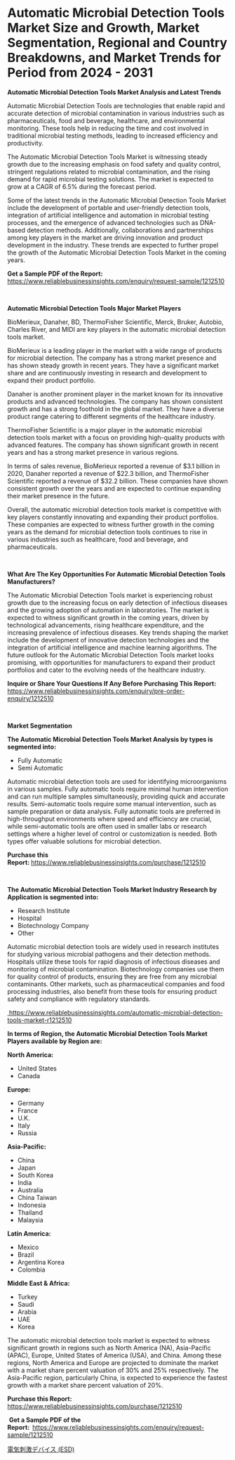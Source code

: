 <p><h1>Automatic Microbial Detection Tools Market Size and Growth, Market Segmentation, Regional and Country Breakdowns, and Market Trends for Period from 2024 -  2031</h1></p><p><strong>Automatic Microbial Detection Tools Market Analysis and Latest Trends</strong></p>
<p><p>Automatic Microbial Detection Tools are technologies that enable rapid and accurate detection of microbial contamination in various industries such as pharmaceuticals, food and beverage, healthcare, and environmental monitoring. These tools help in reducing the time and cost involved in traditional microbial testing methods, leading to increased efficiency and productivity.</p><p>The Automatic Microbial Detection Tools Market is witnessing steady growth due to the increasing emphasis on food safety and quality control, stringent regulations related to microbial contamination, and the rising demand for rapid microbial testing solutions. The market is expected to grow at a CAGR of 6.5% during the forecast period.</p><p>Some of the latest trends in the Automatic Microbial Detection Tools Market include the development of portable and user-friendly detection tools, integration of artificial intelligence and automation in microbial testing processes, and the emergence of advanced technologies such as DNA-based detection methods. Additionally, collaborations and partnerships among key players in the market are driving innovation and product development in the industry. These trends are expected to further propel the growth of the Automatic Microbial Detection Tools Market in the coming years.</p></p>
<p><strong>Get a Sample PDF of the Report:&nbsp;</strong> <a href="https://www.reliablebusinessinsights.com/enquiry/request-sample/1212510">https://www.reliablebusinessinsights.com/enquiry/request-sample/1212510</a></p>
<p>&nbsp;</p>
<p><strong>Automatic Microbial Detection Tools Major Market Players</strong></p>
<p><p>BioMerieux, Danaher, BD, ThermoFisher Scientific, Merck, Bruker, Autobio, Charles River, and MIDI are key players in the automatic microbial detection tools market. </p><p>BioMerieux is a leading player in the market with a wide range of products for microbial detection. The company has a strong market presence and has shown steady growth in recent years. They have a significant market share and are continuously investing in research and development to expand their product portfolio.</p><p>Danaher is another prominent player in the market known for its innovative products and advanced technologies. The company has shown consistent growth and has a strong foothold in the global market. They have a diverse product range catering to different segments of the healthcare industry.</p><p>ThermoFisher Scientific is a major player in the automatic microbial detection tools market with a focus on providing high-quality products with advanced features. The company has shown significant growth in recent years and has a strong market presence in various regions.</p><p>In terms of sales revenue, BioMerieux reported a revenue of $3.1 billion in 2020, Danaher reported a revenue of $22.3 billion, and ThermoFisher Scientific reported a revenue of $32.2 billion. These companies have shown consistent growth over the years and are expected to continue expanding their market presence in the future.</p><p>Overall, the automatic microbial detection tools market is competitive with key players constantly innovating and expanding their product portfolios. These companies are expected to witness further growth in the coming years as the demand for microbial detection tools continues to rise in various industries such as healthcare, food and beverage, and pharmaceuticals.</p></p>
<p>&nbsp;</p>
<p><strong>What Are The Key Opportunities For Automatic Microbial Detection Tools Manufacturers?</strong></p>
<p><p>The Automatic Microbial Detection Tools market is experiencing robust growth due to the increasing focus on early detection of infectious diseases and the growing adoption of automation in laboratories. The market is expected to witness significant growth in the coming years, driven by technological advancements, rising healthcare expenditure, and the increasing prevalence of infectious diseases. Key trends shaping the market include the development of innovative detection technologies and the integration of artificial intelligence and machine learning algorithms. The future outlook for the Automatic Microbial Detection Tools market looks promising, with opportunities for manufacturers to expand their product portfolios and cater to the evolving needs of the healthcare industry.</p></p>
<p><strong>Inquire or Share Your Questions If Any Before Purchasing This Report:</strong> <a href="https://www.reliablebusinessinsights.com/enquiry/pre-order-enquiry/1212510">https://www.reliablebusinessinsights.com/enquiry/pre-order-enquiry/1212510</a></p>
<p>&nbsp;</p>
<p><strong>Market Segmentation</strong></p>
<p><strong>The Automatic Microbial Detection Tools Market Analysis by types is segmented into:</strong></p>
<p><ul><li>Fully Automatic</li><li>Semi Automatic</li></ul></p>
<p><p>Automatic microbial detection tools are used for identifying microorganisms in various samples. Fully automatic tools require minimal human intervention and can run multiple samples simultaneously, providing quick and accurate results. Semi-automatic tools require some manual intervention, such as sample preparation or data analysis. Fully automatic tools are preferred in high-throughput environments where speed and efficiency are crucial, while semi-automatic tools are often used in smaller labs or research settings where a higher level of control or customization is needed. Both types offer valuable solutions for microbial detection.</p></p>
<p><strong>Purchase this Report:&nbsp;</strong><a href="https://www.reliablebusinessinsights.com/purchase/1212510">https://www.reliablebusinessinsights.com/purchase/1212510</a></p>
<p>&nbsp;</p>
<p><strong>The Automatic Microbial Detection Tools Market Industry Research by Application is segmented into:</strong></p>
<p><ul><li>Research Institute</li><li>Hospital</li><li>Biotechnology Company</li><li>Other</li></ul></p>
<p><p>Automatic microbial detection tools are widely used in research institutes for studying various microbial pathogens and their detection methods. Hospitals utilize these tools for rapid diagnosis of infectious diseases and monitoring of microbial contamination. Biotechnology companies use them for quality control of products, ensuring they are free from any microbial contaminants. Other markets, such as pharmaceutical companies and food processing industries, also benefit from these tools for ensuring product safety and compliance with regulatory standards.</p></p>
<p><a href="https://www.reliablebusinessinsights.com/automatic-microbial-detection-tools-market-r1212510">&nbsp;https://www.reliablebusinessinsights.com/automatic-microbial-detection-tools-market-r1212510</a></p>
<p><strong>In terms of Region, the Automatic Microbial Detection Tools Market Players available by Region are:</strong></p>
<p>
    <p> <strong> North America: </strong>
        <ul>
            <li>United States</li>
            <li>Canada</li>
        </ul>
        </p> 
    <p> <strong> Europe: </strong>
        <ul>
            <li>Germany</li>
            <li>France</li>
            <li>U.K.</li>
            <li>Italy</li>
            <li>Russia</li>
        </ul>
        </p> 
    <p> <strong> Asia-Pacific: </strong>
        <ul>
            <li>China</li>
            <li>Japan</li>
            <li>South Korea</li>
            <li>India</li>
            <li>Australia</li>
            <li>China Taiwan</li>
            <li>Indonesia</li>
            <li>Thailand</li>
            <li>Malaysia</li>
        </ul>
        </p> 
    <p> <strong> Latin America: </strong>
        <ul>
            <li>Mexico</li>
            <li>Brazil</li>
            <li>Argentina Korea</li>
            <li>Colombia</li>
        </ul>
        </p> 
    <p> <strong> Middle East & Africa: </strong>
        <ul>
            <li>Turkey</li>
            <li>Saudi</li>
            <li>Arabia</li>
            <li>UAE</li>
            <li>Korea</li>
        </ul>
    </p>
    </p>
<p><p>The automatic microbial detection tools market is expected to witness significant growth in regions such as North America (NA), Asia-Pacific (APAC), Europe, United States of America (USA), and China. Among these regions, North America and Europe are projected to dominate the market with a market share percent valuation of 30% and 25% respectively. The Asia-Pacific region, particularly China, is expected to experience the fastest growth with a market share percent valuation of 20%.</p></p>
<p><strong>Purchase this Report: </strong><a href="https://www.reliablebusinessinsights.com/purchase/1212510">https://www.reliablebusinessinsights.com/purchase/1212510</a></p>
<p>&nbsp;<strong>Get a Sample PDF of the Report:&nbsp;&nbsp;</strong><a href="https://www.reliablebusinessinsights.com/enquiry/request-sample/1212510">https://www.reliablebusinessinsights.com/enquiry/request-sample/1212510</a></p>
<p><strong></strong></p>
<p><p><a href="https://github.com/xemfu2379520/Market-Research-Report-List-2/blob/main/1200082102247.md">電気刺激デバイス (ESD)</a></p></p>
